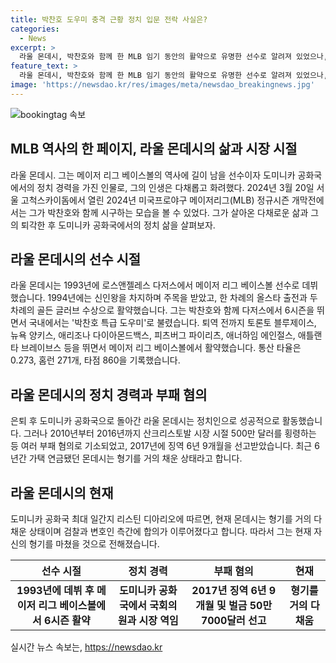 ```yaml
---
title: 박찬호 도우미 충격 근황 정치 입문 전락 사실은?
categories:
  - News
excerpt: >
  라울 몬데시, 박찬호와 함께 한 MLB 임기 동안의 활약으로 유명한 선수로 알려져 있었으나, 그의 정치인으로의 변신은 부패 혐의에 휩싸였다. 최근, 그는 서울 고척스카이돔에서 박찬호와 함께 MLB 개막전 시구를 하며 얼굴을 드러냈다. 이에 대한 논란이 일고 있는데, 그는 2010년부터 2016년까지 시장으로서 부패 혐의로 기소되었고, 2017년에는 징역 6년 9개월과 벌금 약 7억원을 선고받았다. 이로써 그는 현재 형기를 거의 다 채운 상태이다.
feature_text: >
  라울 몬데시, 박찬호와 함께 한 MLB 임기 동안의 활약으로 유명한 선수로 알려져 있었으나, 그의 정치인으로의 변신은 부패 혐의에 휩싸였다. 최근, 그는 서울 고척스카이돔에서 박찬호와 함께 MLB 개막전 시구를 하며 얼굴을 드러냈다. 이에 대한 논란이 일고 있는데, 그는 2010년부터 2016년까지 시장으로서 부패 혐의로 기소되었고, 2017년에는 징역 6년 9개월과 벌금 약 7억원을 선고받았다. 이로써 그는 현재 형기를 거의 다 채운 상태이다.
image: 'https://newsdao.kr/res/images/meta/newsdao_breakingnews.jpg'
---
```


<p><img src="https://newsdao.kr/res/images/meta/newsdao_breakingnews.jpg" alt="bookingtag 속보" /></p>

<h2 data-ke-size="size26">MLB 역사의 한 페이지, 라울 몬데시의 삶과 시장 시절</h2>

<p data-ke-size="size16">라울 몬데시. 그는 메이저 리그 베이스볼의 역사에 길이 남을 선수이자 도미니카 공화국에서의 정치 경력을 가진 인물로, 그의 인생은 다채롭고 화려했다. 2024년 3월 20일 서울 고척스카이돔에서 열린 2024년 미국프로야구 메이저리그(MLB) 정규시즌 개막전에서는 그가 박찬호와 함께 시구하는 모습을 볼 수 있었다. 그가 살아온 다채로운 삶과 그의 퇴각한 후 도미니카 공화국에서의 정치 삶을 살펴보자.</p>

<h2 data-ke-size="size24">라울 몬데시의 선수 시절</h2>

<p data-ke-size="size16">라울 몬데시는 1993년에 로스앤젤레스 다저스에서 메이저 리그 베이스볼 선수로 데뷔했습니다. 1994년에는 신인왕을 차지하며 주목을 받았고, 한 차례의 올스타 출전과 두 차례의 골든 글러브 수상으로 활약했습니다. 그는 박찬호와 함께 다저스에서 6시즌을 뛰면서 국내에서는 '박찬호 특급 도우미'로 불렸습니다. 퇴역 전까지 토론토 블루제이스, 뉴욕 양키스, 애리조나 다이아몬드백스, 피츠버그 파이리츠, 애너하임 에인절스, 애틀랜타 브레이브스 등을 뛰면서 메이저 리그 베이스볼에서 활약했습니다. 통산 타율은 0.273, 홈런 271개, 타점 860을 기록했습니다.</p>

<h2 data-ke-size="size24">라울 몬데시의 정치 경력과 부패 혐의</h2>

<p data-ke-size="size16">은퇴 후 도미니카 공화국으로 돌아간 라울 몬데시는 정치인으로 성공적으로 활동했습니다. 그러나 2010년부터 2016년까지 산크리스토발 시장 시절 500만 달러를 횡령하는 등 여러 부패 혐의로 기소되었고, 2017년에 징역 6년 9개월을 선고받았습니다. 최근 6년간 가택 연금됐던 몬데시는 형기를 거의 채운 상태라고 합니다.</p>

<h2 data-ke-size="size24">라울 몬데시의 현재</h2>

<p data-ke-size="size16">도미니카 공화국 최대 일간지 리스틴 디아리오에 따르면, 현재 몬데시는 형기를 거의 다 채운 상태이며 검찰과 변호인 측간에 합의가 이루어졌다고 합니다. 따라서 그는 현재 자신의 형기를 마쳤을 것으로 전해졌습니다.</p>

<table>
    <thead>
        <tr>
            <th style="text-align: center;">선수 시절</th>
            <th style="text-align: center;">정치 경력</th>
            <th style="text-align: center;">부패 혐의</th>
            <th style="text-align: center;">현재</th>
        </tr>
    </thead>
    <tbody>
        <tr>
            <td style="text-align: center; height: 17px;"><b>1993년에 데뷔 후 메이저 리그 베이스볼에서 6시즌 활약</b></td>
            <td style="text-align: center; height: 17px;"><b>도미니카 공화국에서 국회의원과 시장 역임</b></td>
            <td style="text-align: center; height: 17px;"><b>2017년 징역 6년 9개월 및 벌금 50만 7000달러 선고</b></td>
            <td style="text-align: center; height: 17px;"><b>형기를 거의 다 채움</b></td>
        </tr>
    </tbody>
</table>
실시간 뉴스 속보는, <a href="https://newsdao.kr" rel="dofollow">https://newsdao.kr</a>


